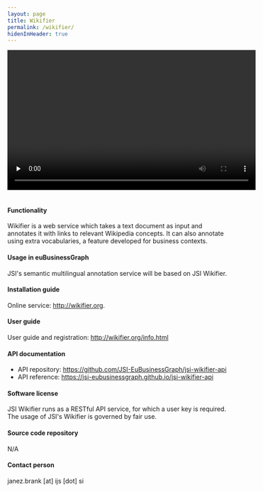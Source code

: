 ```yaml
---
layout: page
title: Wikifier
permalink: /wikifier/
hidenInHeader: true
---
```


<div class="screenshot"><video src="/static/files/wikifier/wikifier_demo.mp4" width="560" height="315" preload="none" controls></video></div>
<br>

#### Functionality
Wikifier is a web service which takes a text document as input and annotates it with links to relevant Wikipedia concepts. It can also annotate using extra vocabularies, a feature developed for business contexts.

#### Usage in euBusinessGraph
JSI's semantic multilingual annotation service will be based on JSI Wikifier.

#### Installation guide
Online service: <a href="http://wikifier.org">http://wikifier.org</a>.

#### User guide
User guide and registration: <a href="http://wikifier.org/info.html">http://wikifier.org/info.html</a>

#### API documentation
* API repository: <a href="https://github.com/JSI-EuBusinessGraph/jsi-wikifier-api">https://github.com/JSI-EuBusinessGraph/jsi-wikifier-api</a>
* API reference: <a href="https://jsi-eubusinessgraph.github.io/jsi-wikifier-api/">https://jsi-eubusinessgraph.github.io/jsi-wikifier-api</a>

#### Software license
JSI Wikifier runs as a RESTful API service, for which a user key is required. The usage of JSI's Wikifier is governed by fair use.

#### Source code repository
N/A

#### Contact person
janez.brank [at] ijs [dot] si
